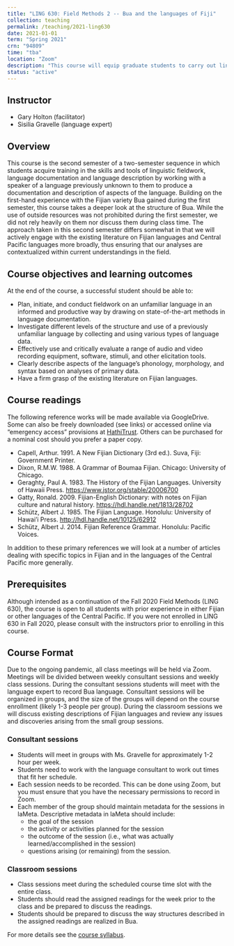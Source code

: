 ```yaml
---
title: "LING 630: Field Methods 2 -- Bua and the languages of Fiji"
collection: teaching
permalink: /teaching/2021-ling630
date: 2021-01-01
term: "Spring 2021"
crn: "94809"
time: "tba"
location: "Zoom"
description: "This course will equip graduate students to carry out linguistic fieldwork, building on previous documentation and description where available."
status: "active"
---
```


## Instructor

* Gary Holton (facilitator)
* Sisilia Gravelle (language expert)

## Overview

This course is the second semester of a two-semester sequence in which students acquire training in the skills and tools of linguistic fieldwork, language documentation and language description by working with a speaker of a language previously unknown to them to produce a documentation and description of aspects of the language. Building on the first-hand experience with the Fijian variety Bua gained during the first semester, this course takes a deeper look at the structure of Bua. While the use of outside resources was not prohibited during the first semester, we did not rely heavily on them nor discuss them during class time. The approach taken in this second semester differs somewhat in that we will actively engage with the existing literature on Fijian languages and Central Pacific languages more broadly, thus ensuring that our analyses are contextualized within current understandings in the field.    

## Course objectives and learning outcomes

At the end of the course, a successful student should be able to:

* Plan, initiate, and conduct fieldwork on an unfamiliar language in an informed and productive way by drawing on state-of-the-art methods in language documentation.
* Investigate different levels of the structure and use of a previously unfamiliar language by collecting and using various types of language data.
* Effectively use and critically evaluate a range of audio and video recording equipment, software, stimuli, and other elicitation tools.
* Clearly describe aspects of the language’s phonology, morphology, and syntax based on analyses of primary data.
* Have a firm grasp of the existing literature on Fijian languages. 

## Course readings
The following reference works will be made available via GoogleDrive. Some can also be freely downloaded (see links) or accessed online via “emergency access” provisions at [HathiTrust](http://hathitrust.org). Others can be purchased for a nominal cost should you prefer a paper copy. 

* Capell, Arthur. 1991. A New Fijian Dictionary (3rd ed.). Suva, Fiji: Government Printer.
* Dixon, R.M.W. 1988. A Grammar of Boumaa Fijian. Chicago: University of Chicago. 
* Geraghty, Paul A. 1983. The History of the Fijian Languages. University of Hawaii Press. https://www.jstor.org/stable/20006700
* Gatty, Ronald. 2009. Fijian-English Dictionary: with notes on Fijian culture and natural history. https://hdl.handle.net/1813/28702
* Schütz, Albert J. 1985. The Fijian Language. Honolulu: University of Hawai’i Press. http://hdl.handle.net/10125/62912
* Schütz, Albert J. 2014. Fijian Reference Grammar. Honolulu: Pacific Voices.

In addition to these primary references we will look at a number of articles dealing with specific topics in Fijian and in the languages of the Central Pacific more generally. 

## Prerequisites

Although intended as a continuation of the Fall 2020 Field Methods (LING 630), the course is open to all students with prior experience in either Fijian or other languages of the Central Pacific. If you were not enrolled in LING 630 in Fall 2020, please consult with the instructors prior to enrolling in this course. 

## Course Format

Due to the ongoing pandemic, all class meetings will be held via Zoom. Meetings will be divided between weekly consultant sessions and weekly class sessions. During the consultant sessions students will meet with the language expert to record Bua language. Consultant sessions will be organized in groups, and the size of the groups will depend on the course enrollment (likely 1-3 people per group). During the classroom sessions we will discuss existing descriptions of Fijian languages and review any issues and discoveries arising from the small group sessions. 

### Consultant sessions

* Students will meet in groups with Ms. Gravelle for approximately 1-2 hour per week. 
* Students need to work with the language consultant to work out times that fit her schedule. 
* Each session needs to be recorded. This can be done using Zoom, but you must ensure that you have the necessary permissions to record in Zoom. 
* Each member of the group should maintain metadata for the sessions in laMeta. Descriptive metadata in laMeta should include:
  * the goal of the session
  * the activity or activities planned for the session
  * the outcome of the session (i.e., what was actually learned/accomplished in the session)
  * questions arising (or remaining) from the session. 

### Classroom sessions

* Class sessions meet during the scheduled course time slot with the entire class. 
* Students should read the assigned readings for the week prior to the class and be prepared to discuss the readings.
* Students should be prepared to discuss the way structures described in the assigned readings are realized in Bua. 

For more details see the [course syllabus](https://docs.google.com/document/d/1xw_1DTT0CWcAhpJKlw45LnNtWFWPm4x9Iq0koH42e8Q/edit?usp=sharing).


